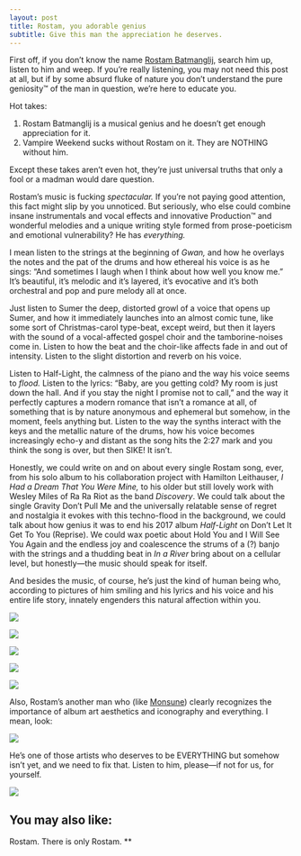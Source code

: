 ```yaml
---
layout: post
title: Rostam, you adorable genius
subtitle: Give this man the appreciation he deserves.
---
```


First off, if you don’t know the name [Rostam Batmanglij](https://officialrostam.com/), search him up, listen to him and weep. If you’re really listening, you may not need this post at all, but if by some absurd fluke of nature you don’t understand the pure geniosity™ of the man in question, we’re here to educate you. 

Hot takes:

1. Rostam Batmanglij is a musical genius and he doesn’t get enough appreciation for it. 
2. Vampire Weekend sucks without Rostam on it. They are NOTHING without him. 

Except these takes aren’t even hot, they’re just universal truths that only a fool or a madman would dare question. 

Rostam’s music is fucking *spectacular.* If you’re not paying good attention, this fact might slip by you unnoticed. But seriously, who else could combine insane instrumentals and vocal effects and innovative Production™ and wonderful melodies and a unique writing style formed from prose-poeticism and emotional vulnerability? He has *everything.* 

I mean listen to the strings at the beginning of *Gwan,* and how he overlays the notes and the pat of the drums and how ethereal his voice is as he sings: “And sometimes I laugh when I think about how well you know me.” It’s beautiful, it’s melodic and it’s layered, it’s evocative and it’s both orchestral and pop and pure melody all at once. 

Just listen to Sumer the deep, distorted growl of a voice that opens up Sumer, and how it immediately launches into an almost comic tune, like some sort of Christmas-carol type-beat, except weird, but then it layers with the sound of a vocal-affected gospel choir and the tamborine-noises come in. Listen to how the beat and the choir-like affects fade in and out of intensity. Listen to the slight distortion and reverb on his voice. 

Listen to Half-Light, the calmness of the piano and the way his voice seems to *flood.* Listen to the lyrics: “Baby, are you getting cold? My room is just down the hall. And if you stay the night I promise not to call,” and the way it perfectly captures a modern romance that isn’t a romance at all, of something that is by nature anonymous and ephemeral but somehow, in the moment, feels anything but. Listen to the way the synths interact with the keys and the metallic nature of the drums, how his voice becomes increasingly echo-y and distant as the song hits the 2:27 mark and you think the song is over, but then SIKE! It isn’t. 

Honestly, we could write on and on about every single Rostam song, ever, from his solo album to his collaboration project with Hamilton Leithauser, *I Had a Dream That You Were Mine,* to his older but still lovely work with Wesley Miles of Ra Ra Riot as the band *Discovery*. We could talk about the single Gravity Don’t Pull Me and the universally relatable sense of regret and nostalgia it evokes with this techno-flood in the background, we could talk about how genius it was to end his 2017 album *Half-Light* on Don’t Let It Get To You (Reprise). We could wax poetic about Hold You and I Will See You Again and the endless joy and coalescence the strums of a (?) banjo with the strings and a thudding beat in *In a River* bring about on a cellular level, but honestly—the music should speak for itself. 

And besides the music, of course, he’s just the kind of human being who, according to pictures of him smiling and his lyrics and his voice and his entire life story, innately engenders this natural affection within you. 

![](https://paper-attachments.dropbox.com/s_82A7F3F71BF883812CA8A0130F798A7975A8B66F5292061E22B77DEA626E62A6_1575430600526_Screen+Shot+2019-12-03+at+10.36.26+PM.png)

![](https://www.rollingstone.com/wp-content/uploads/2018/06/rostamandymaher102016-26f59d16-41ac-4979-8335-1b2a9ed18175.jpg?resize=900,600&w=450)

![](https://paper-attachments.dropbox.com/s_E0D2A2816BB340F12EE4B301A5C61ED794315E26477D0FA05E023005082D69DC_1575431077270_image.png)

![](https://paper-attachments.dropbox.com/s_E0D2A2816BB340F12EE4B301A5C61ED794315E26477D0FA05E023005082D69DC_1575492711357_image.png)

![](http://www2.pictures.zimbio.com/gi/Rostam+Batmanglij+Apple+Store+Soho+Presents+A_-egNYe726l.jpg)


Also, Rostam’s another man who (like [Monsune](https://musicalculinarists.github.io/2019-11-29-mountain/)) clearly recognizes the importance of album art aesthetics and iconography and everything. I mean, look:


![](https://paper-attachments.dropbox.com/s_E0D2A2816BB340F12EE4B301A5C61ED794315E26477D0FA05E023005082D69DC_1575491993509_image.png)


He’s one of those artists who deserves to be EVERYTHING but somehow isn’t yet, and we need to fix that. Listen to him, please—if not for us, for yourself.

![](https://paper-attachments.dropbox.com/s_E0D2A2816BB340F12EE4B301A5C61ED794315E26477D0FA05E023005082D69DC_1575494010061_42p7n34umhn11.jpg)

## You may also like:

Rostam. There is only Rostam.
**
